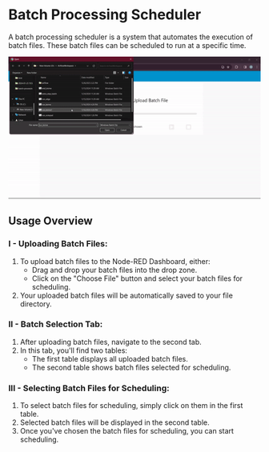 # Batch Processing Scheduler
A batch processing scheduler is a system that automates the execution of batch files. These batch files can be scheduled to run at a specific time.

![Sample](batchScheduler.gif)

## Usage Overview
### I - Uploading Batch Files:
1. To upload batch files to the Node-RED Dashboard, either:
    - Drag and drop your batch files into the drop zone.
    - Click on the "Choose File" button and select your batch files for scheduling.
2. Your uploaded batch files will be automatically saved to your file directory.

### II - Batch Selection Tab:
1. After uploading batch files, navigate to the second tab.
2. In this tab, you'll find two tables:
    - The first table displays all uploaded batch files.
    - The second table shows batch files selected for scheduling.

### III - Selecting Batch Files for Scheduling:
1. To select batch files for scheduling, simply click on them in the first table.
2. Selected batch files will be displayed in the second table.
3. Once you've chosen the batch files for scheduling, you can start scheduling.
